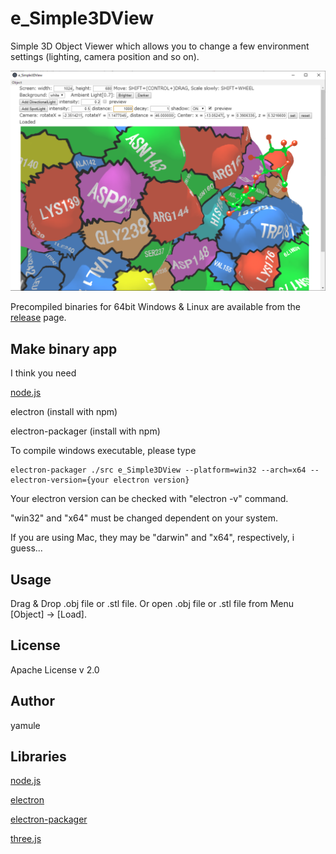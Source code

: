 # e_Simple3DView
Simple 3D Object Viewer which allows you to change a few environment settings (lighting, camera position and so on).


<img src="https://raw.githubusercontent.com/yamule/e_Simple3DView/master/docs/img/example_1.png" width="600px">


Precompiled binaries for 64bit Windows & Linux are available from the [release](https://github.com/yamule/e_Simple3DView/releases) page.


## Make binary app
I think you need

[node.js](https://nodejs.org/)

electron (install with npm)

electron-packager (install with npm)

To compile windows executable, please type
```
electron-packager ./src e_Simple3DView --platform=win32 --arch=x64 --electron-version={your electron version}
```
Your electron version can be checked with "electron -v" command.

"win32" and "x64" must be changed dependent on your system.

If you are using Mac, they may be "darwin" and "x64", respectively, i guess...


## Usage
Drag & Drop .obj file or .stl file.
Or open .obj file or .stl file from Menu [Object] -> [Load].


## License
Apache License v 2.0


## Author
yamule

## Libraries
[node.js](https://nodejs.org/)

[electron](https://github.com/electron/electron)

[electron-packager](https://github.com/electron/electron-packager)

[three.js](https://threejs.org/)
